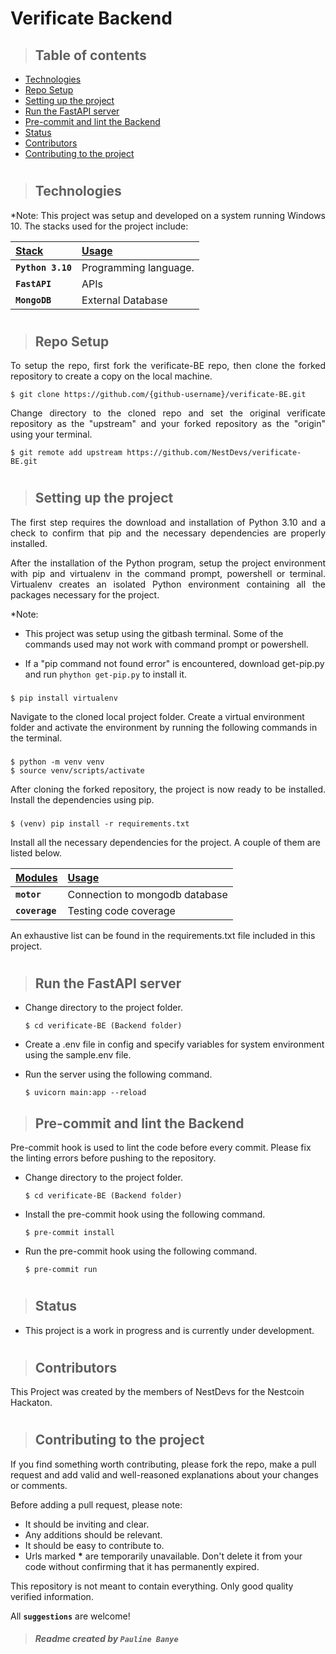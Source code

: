 # Verificate Backend

> ## Table of contents

- [Technologies](#technologies)
- [Repo Setup](#repo-setup)
- [Setting up the project](#setting-up-the-project)
- [Run the FastAPI server](#run-the-fastapi-server)
- [Pre-commit and lint the Backend](#pre-commit-and-lint-the-backend)
- [Status](#status)
- [Contributors](#contributors)
- [Contributing to the project](#contributing-to-the-project)

#

> ## Technologies

<p align="justify">
*Note: This project was setup and developed on a system running Windows 10. The stacks used for the project include:
</p>

| <b><u>Stack</u></b> | <b><u>Usage</u></b>   |
| :------------------ | :-------------------- |
| **`Python 3.10`**   | Programming language. |
| **`FastAPI`**       | APIs                  |
| **`MongoDB`**       | External Database     |

#

> ## Repo Setup

<p align="justify">
To setup the repo, first fork the verificate-BE repo, then clone the forked repository to create a copy on the local machine.
</p>

    $ git clone https://github.com/{github-username}/verificate-BE.git

<p align="justify">
Change directory to the cloned repo and set the original verificate repository as the "upstream" and your forked repository as the "origin" using your terminal.
</p>

    $ git remote add upstream https://github.com/NestDevs/verificate-BE.git

#

> ## Setting up the project

<p align="justify">
The first step requires the download and installation of Python 3.10 and a check to confirm that pip and the necessary dependencies are properly installed.
</p>

<p align="justify">
After the installation of the Python program, setup the project environment with pip and virtualenv in the command prompt, powershell or  terminal. Virtualenv creates an isolated Python environment containing all the packages necessary for the project.
</p>

\*Note:

- This project was setup using the gitbash terminal. Some of the commands used may not
  work with command prompt or powershell.

* If a "pip command not found error" is encountered, download get-pip.py and run
  `phython get-pip.py` to install it.

###

    $ pip install virtualenv

Navigate to the cloned local project folder. Create a virtual environment folder and
activate the environment by running the following commands in the terminal.

###

    $ python -m venv venv
    $ source venv/scripts/activate

<p align="justify">
After cloning the forked repository, the project is now ready to be installed. Install the dependencies using pip.
</p>

###

    $ (venv) pip install -r requirements.txt

Install all the necessary dependencies for the project. A couple of them are listed
below.

| <b><u>Modules</u></b> | <b><u>Usage</u></b>            |
| :-------------------- | :----------------------------- |
| **`motor`**           | Connection to mongodb database |
| **`coverage`**        | Testing code coverage          |

An exhaustive list can be found in the requirements.txt file included in this project.

#

> ## Run the FastAPI server

- Change directory to the project folder.

      $ cd verificate-BE (Backend folder)

- Create a .env file in config and specify variables for system environment using the
  sample.env file.

- Run the server using the following command.

      $ uvicorn main:app --reload

> ## Pre-commit and lint the Backend

Pre-commit hook is used to lint the code before every commit. Please fix the linting
errors before pushing to the repository.

- Change directory to the project folder.

      $ cd verificate-BE (Backend folder)

- Install the pre-commit hook using the following command.

      $ pre-commit install

- Run the pre-commit hook using the following command.

      $ pre-commit run

#

> ## Status

- This project is a work in progress and is currently under development.

#

> ## Contributors

This Project was created by the members of NestDevs for the Nestcoin Hackaton.

#

> ## Contributing to the project

If you find something worth contributing, please fork the repo, make a pull request and
add valid and well-reasoned explanations about your changes or comments.

Before adding a pull request, please note:

- It should be inviting and clear.
- Any additions should be relevant.
- It should be easy to contribute to.
- Urls marked **\*** are temporarily unavailable. Don't delete it from your code without
  confirming that it has permanently expired.

This repository is not meant to contain everything. Only good quality verified
information.

All **`suggestions`** are welcome!

> ##### Readme created by **`Pauline Banye`**
